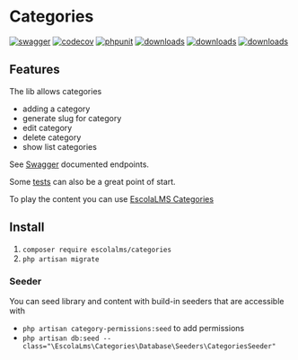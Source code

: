 # Categories

[![swagger](https://img.shields.io/badge/documentation-swagger-green)](https://escolalms.github.io/Categories/)
[![codecov](https://codecov.io/gh/EscolaLMS/Categories/branch/main/graph/badge.svg?token=ci4VPQbrOI)](https://codecov.io/gh/EscolaLMS/Categories)
[![phpunit](https://github.com/EscolaLMS/Categories/actions/workflows/test.yml/badge.svg)](https://github.com/EscolaLMS/Categories/actions/workflows/test.yml)
[![downloads](https://img.shields.io/packagist/dt/escolalms/courses)](https://packagist.org/packages/escolalms/categories)
[![downloads](https://img.shields.io/packagist/v/escolalms/courses)](https://packagist.org/packages/escolalms/categories)
[![downloads](https://img.shields.io/packagist/l/escolalms/courses)](https://packagist.org/packages/escolalms/categories)


## Features

The lib allows categories

- adding a category
- generate slug for category
- edit category
- delete category
- show list categories

See [Swagger](https://escolalms.github.io/Categories/) documented endpoints.

Some [tests](tests) can also be a great point of start.

To play the content you can use [EscolaLMS Categories](https://github.com/EscolaLMS/Categories)

## Install

1. `composer require escolalms/categories`
2. `php artisan migrate`

### Seeder

You can seed library and content with build-in seeders that are accessible with

- `php artisan category-permissions:seed` to add permissions
- `php artisan db:seed --class="\EscolaLms\Categories\Database\Seeders\CategoriesSeeder"`
